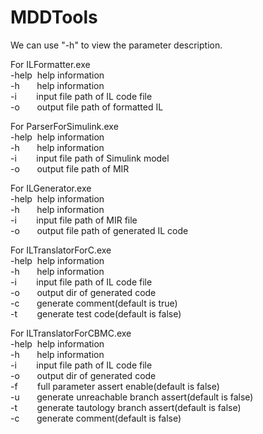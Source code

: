 # MDDTools
We can use "-h" to view the parameter description.

For ILFormatter.exe  
-help&nbsp;&nbsp;help information  
-h&nbsp;&nbsp;&nbsp;&nbsp;&nbsp;&nbsp;&nbsp;help information  
-i&nbsp;&nbsp;&nbsp;&nbsp;&nbsp;&nbsp;&nbsp;&nbsp;input file path of IL code file  
-o&nbsp;&nbsp;&nbsp;&nbsp;&nbsp;&nbsp;&nbsp;output file path of formatted IL  

For ParserForSimulink.exe  
-help&nbsp;&nbsp;help information  
-h&nbsp;&nbsp;&nbsp;&nbsp;&nbsp;&nbsp;&nbsp;help information  
-i&nbsp;&nbsp;&nbsp;&nbsp;&nbsp;&nbsp;&nbsp;&nbsp;input file path of Simulink model  
-o&nbsp;&nbsp;&nbsp;&nbsp;&nbsp;&nbsp;&nbsp;output file path of MIR  

For ILGenerator.exe  
-help&nbsp;&nbsp;help information  
-h&nbsp;&nbsp;&nbsp;&nbsp;&nbsp;&nbsp;&nbsp;help information  
-i&nbsp;&nbsp;&nbsp;&nbsp;&nbsp;&nbsp;&nbsp;&nbsp;input file path of MIR file  
-o&nbsp;&nbsp;&nbsp;&nbsp;&nbsp;&nbsp;&nbsp;output file path of generated IL code  

For ILTranslatorForC.exe  
-help&nbsp;&nbsp;help information  
-h&nbsp;&nbsp;&nbsp;&nbsp;&nbsp;&nbsp;&nbsp;help information  
-i&nbsp;&nbsp;&nbsp;&nbsp;&nbsp;&nbsp;&nbsp;&nbsp;input file path of IL code file  
-o&nbsp;&nbsp;&nbsp;&nbsp;&nbsp;&nbsp;&nbsp;output dir of generated code  
-c&nbsp;&nbsp;&nbsp;&nbsp;&nbsp;&nbsp;&nbsp;generate comment(default is true)  
-t&nbsp;&nbsp;&nbsp;&nbsp;&nbsp;&nbsp;&nbsp;&nbsp;generate test code(default is false)  

For ILTranslatorForCBMC.exe  
-help&nbsp;&nbsp;help information  
-h&nbsp;&nbsp;&nbsp;&nbsp;&nbsp;&nbsp;&nbsp;help information  
-i&nbsp;&nbsp;&nbsp;&nbsp;&nbsp;&nbsp;&nbsp;&nbsp;input file path of IL code file  
-o&nbsp;&nbsp;&nbsp;&nbsp;&nbsp;&nbsp;&nbsp;output dir of generated code  
-f&nbsp;&nbsp;&nbsp;&nbsp;&nbsp;&nbsp;&nbsp;&nbsp;full parameter assert enable(default is false)  
-u&nbsp;&nbsp;&nbsp;&nbsp;&nbsp;&nbsp;&nbsp;generate unreachable branch assert(default is false)  
-t&nbsp;&nbsp;&nbsp;&nbsp;&nbsp;&nbsp;&nbsp;&nbsp;generate tautology branch assert(default is false)  
-c&nbsp;&nbsp;&nbsp;&nbsp;&nbsp;&nbsp;&nbsp;generate comment(default is false)  
